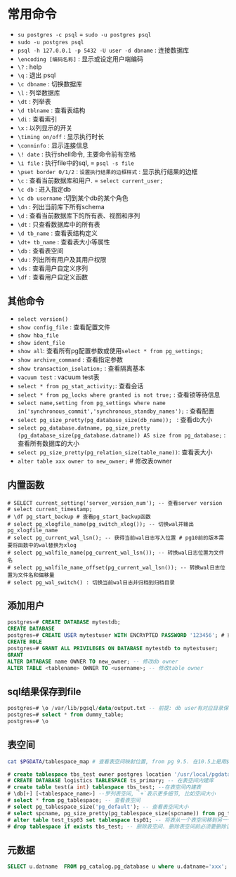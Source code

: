 # 常用命令
- `su postgres -c psql` = `sudo -u postgres psql`
- `sudo -u postgres psql`
- `psql -h 127.0.0.1 -p 5432 -U user -d dbname` : 连接数据库
- `\encoding [编码名称]` : 显示或设定用户端编码
- `\?` : help
- `\q` : 退出 psql
- `\c dbname` : 切换数据库
- `\l` : 列举数据库
- `\dt` : 列举表
- `\d tblname` : 查看表结构
- `\di` : 查看索引
- `\x` : 以列显示的开关
- `\timing on/off` : 显示执行时长
- `\conninfo` : 显示连接信息
- `\! date` : 执行shell命令, 主要命令前有空格
- `\i file` : 执行file中的sql, = `psql -s file`
- `\pset border 0/1/2：设置执行结果的边框样式` : 显示执行结果的边框
- `\c` : 查看当前数据库和用户. = `select current_user;`
- `\c db` : 进入指定db
- `\c db username` :切到某个db的某个角色
- `\dn` : 列出当前库下所有schema
- `\d` : 查看当前数据库下的所有表、视图和序列
- `\dt` : 只查看数据库中的所有表
- `\d tb_name` : 查看表结构定义
- `\dt+ tb_name` : 查看表大小等属性
- `\db` : 查看表空间
- `\du` : 列出所有用户及其用户权限
- `\ds` : 查看用户自定义序列
- `\df` : 查看用户自定义函数

## 其他命令
- `select version()`
- `show config_file` : 查看配置文件
- `show hba_file`
- `show ident_file`
- `show all`: 查看所有pg配置参数或使用`select * from pg_settings;`
- `show archive_command` : 查看指定参数
- `show transaction_isolation;` : 查看隔离基本
- `vacuum test` : vacuum test表
- `select * from pg_stat_activity;`: 查看会话
- `select * from pg_locks where granted is not true;` : 查看锁等待信息
- `select name,setting from pg_settings where name in('synchronous_commit','synchronous_standby_names');` : 查看配置
- `select pg_size_pretty(pg_database_size(db_name)); ` : 查看db大小
- `select pg_database.datname, pg_size_pretty (pg_database_size(pg_database.datname)) AS size from pg_database;` : 查看所有数据库的大小
- `select pg_size_pretty(pg_relation_size(table_name))`: 查看表大小
- `alter table xxx owner to new_owner;` # 修改表owner

## 内置函数
```psql
# SELECT current_setting('server_version_num'); -- 查看server version
# select current_timestamp;
# \df pg_start_backup # 查看pg_start_backup函数
# select pg_xlogfile_name(pg_switch_xlog()); -- 切换wal并输出pg_xlogfile_name
# select pg_current_wal_lsn(); -- 获得当前wal日志写入位置 # pg10前的版本需要将函数中的wal替换为xlog
# select pg_walfile_name(pg_current_wal_lsn()); -- 转换wal日志位置为文件名
# select pg_walfile_name_offset(pg_current_wal_lsn()); -- 转换wal日志位置为文件名和偏移量
# select pg_wal_switch() : 切换当前wal日志并归档到归档目录
```

## 添加用户
```sql
postgres=# CREATE DATABASE mytestdb;
CREATE DATABASE
postgres=# CREATE USER mytestuser WITH ENCRYPTED PASSWORD '123456'; # 或`create user root with password 'password';`
CREATE ROLE
postgres=# GRANT ALL PRIVILEGES ON DATABASE mytestdb to mytestuser;
GRANT
ALTER DATABASE name OWNER TO new_owner; -- 修改db owner
ALTER TABLE <tablename> OWNER TO <username>; -- 修改table owner
```

## sql结果保存到file
```sql
postgres=# \o /var/lib/pgsql/data/output.txt -- 前提: db user有对应目录保存文件的权限
postgres=# select * from dummy_table;
postgres=# \o
```

## 表空间
```bash
cat $PGDATA/tablespace_map # 查看表空间映射位置, from pg 9.5. 在10.5上是用$PGDATA/pg_tblspc, 但pg_basebackup备份的base.tar.gz里有tablespace_map
```

```sql
# create tablespace tbs_test owner postgres location '/usr/local/pgdata'; # 会在$PGDATA/pg_tblspc下有一个连接文件xxx, 指向/usr/local/pgdata
# CREATE DATABASE logistics TABLESPACE ts_primary; -- 在表空间内建库
# create table test(a int) tablespace tbs_test; --在表空间内建表
# \db[+] [<tablespace_name>] --罗列表空间, `+`表示更多细节, 比如空间大小
# select * from pg_tablespace; -- 查看表空间
# select pg_tablespace_size('pg_default'); -- 查看表空间大小
# select spcname, pg_size_pretty(pg_tablespace_size(spcname)) from pg_tablespace; -- 查看各个表空间的大小
# alter table test_tsp03 set tablespace tsp01; -- 将表从一个表空间移到另一个表空间, 期间会锁表(在这个期间涉及到的对象将被锁定, 不可访问)
# drop tablespace if exists tbs_test; -- 删除表空间. 删除表空间前必须要删除该表空间下的所有数据库对象，否则无法删除
```

## 元数据
```sql
SELECT u.datname  FROM pg_catalog.pg_database u where u.datname='xxx'; # 检查是否存在数据库xxx
```